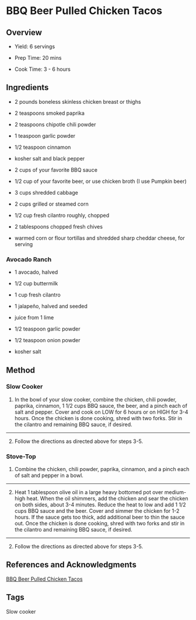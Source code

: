 # BBQ Beer Pulled Chicken Tacos

## Overview

- Yield: 6 servings

- Prep Time: 20 mins
- Cook Time: 3 - 6 hours

## Ingredients

- 2 pounds boneless skinless chicken breast or thighs

- 2 teaspoons smoked paprika

- 2 teaspoons chipotle chili powder

- 1 teaspoon garlic powder

- 1/2 teaspoon cinnamon

- kosher salt and black pepper

- 2 cups of your favorite BBQ sauce

- 1/2 cup of your favorite beer, or use chicken broth (I use Pumpkin beer)

- 3 cups shredded cabbage

- 2 cups grilled or steamed corn

- 1/2 cup fresh cilantro roughly, chopped

- 2 tablespoons chopped fresh chives

- warmed corn or flour tortillas and shredded sharp cheddar cheese, for serving

### Avocado Ranch

- 1 avocado, halved

- 1/2 cup buttermilk

- 1 cup fresh cilantro

- 1 jalapeño, halved and seeded

- juice from 1 lime

- 1/2 teaspoon garlic powder

- 1/2 teaspoon onion powder

- kosher salt


## Method

### Slow Cooker

1. In the bowl of your slow cooker, combine the chicken, chili powder, paprika, cinnamon, 1 1/2 cups BBQ sauce, the beer, and a pinch each of salt and pepper. Cover and cook on LOW for 6 hours or on HIGH for 3-4 hours. Once the chicken is done cooking, shred with two forks. Stir in the cilantro and remaining BBQ sauce, if desired.
---
2. Follow the directions as directed above for steps 3-5.

### Stove-Top

1. Combine the chicken, chili powder, paprika, cinnamon, and a pinch each of salt and pepper in a bowl.
---
2. Heat 1 tablespoon olive oil in a large heavy bottomed pot over medium-high heat. When the oil shimmers, add the chicken and sear the chicken on both sides, about 3-4 minutes. Reduce the heat to low and add 1 1/2 cups BBQ sauce and the beer. Cover and simmer the chicken for 1-2 hours. If the sauce gets too thick, add additional beer to thin the sauce out. Once the chicken is done cooking, shred with two forks and stir in the cilantro and remaining BBQ sauce, if desired.
---
2. Follow the directions as directed above for steps 3-5.


## References and Acknowledgments

[BBQ Beer Pulled Chicken Tacos](https://www.halfbakedharvest.com/instant-pot-bbq-beer-pulled-chicken-tacos/#bo-recipe)

## Tags

Slow cooker

